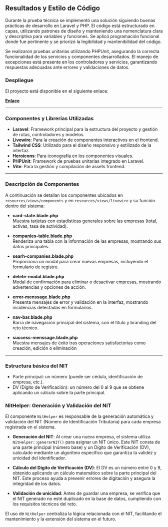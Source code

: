 ## Resultados y Estilo de Código

Durante la prueba técnica se implementó una solución siguiendo buenas prácticas de desarrollo en Laravel y PHP. El código está estructurado en capas, utilizando patrones de diseño y manteniendo una nomenclatura clara y descriptiva para variables y funciones. Se aplicó programación funcional donde fue pertinente y se priorizó la legibilidad y mantenibilidad del código.

Se realizaron pruebas unitarias utilizando PHPUnit, asegurando la correcta funcionalidad de los servicios y componentes desarrollados. El manejo de excepciones está presente en los controladores y servicios, garantizando respuestas adecuadas ante errores y validaciones de datos.

### Despliegue

El proyecto está disponible en el siguiente enlace:

**[Enlace](tu_enlace_aqui)**

---

### Componentes y Librerías Utilizadas

- **Laravel**: Framework principal para la estructura del proyecto y gestión de rutas, controladores y modelos.
- **Livewire**: Para la creación de componentes interactivos en el frontend.
- **Tailwind CSS**: Utilizado para el diseño responsivo y estilizado de la interfaz.
- **Heroicons**: Para iconografía en los componentes visuales.
- **PHPUnit**: Framework de pruebas unitarias integrado en Laravel.
- **Vite**: Para la gestión y compilación de assets frontend.

---

### Descripción de Componentes

A continuación se detallan los componentes ubicados en `resources/views/components` y en `resources/views/livewire` y su función dentro del sistema:

- **card-state.blade.php**  
  Muestra tarjetas con estadísticas generales sobre las empresas (total, activas, tasa de actividad).

- **companies-table.blade.php**  
  Renderiza una tabla con la información de las empresas, mostrando sus datos principales.

- **searh-companies.blade.php**  
  Proporciona un modal para crear nuevas empresas, incluyendo el formulario de registro.

- **delete-modal.blade.php**  
  Modal de confirmación para eliminar o desactivar empresas, mostrando advertencias y opciones de acción.

- **error-menssage.blade.php**  
  Presenta mensajes de error y validación en la interfaz, mostrando incidencias detectadas en formularios.

- **nav-bar.blade.php**  
  Barra de navegación principal del sistema, con el título y branding del reto técnico.

- **success-menssage.blade.php**  
  Muestra mensajes de éxito tras operaciones satisfactorias como creación, edición o eliminación
  
---

### Estructura básica del NIT

- Parte principal: un número (puede ser cédula, identificación de empresa, etc.).
- DV (Dígito de Verificación): un número del 0 al 9 que se obtiene aplicando un cálculo sobre la parte principal.

### NitHelper: Generación y Validación del NIT

El componente `NitHelper` es responsable de la generación automática y validación del NIT (Número de Identificación Tributaria) para cada empresa registrada en el sistema.

- **Generación del NIT**: Al crear una nueva empresa, el sistema utiliza `NitHelper::generarNIT()` para asignar un NIT único. Este NIT consta de una parte principal (número base) y un Dígito de Verificación (DV), calculado mediante un algoritmo específico que garantiza la validez y unicidad del identificador.

- **Cálculo del Dígito de Verificación (DV)**: El DV es un número entre 0 y 9, obtenido aplicando un cálculo matemático sobre la parte principal del NIT. Este proceso ayuda a prevenir errores de digitación y asegura la integridad de los datos.

- **Validación de unicidad**: Antes de guardar una empresa, se verifica que el NIT generado no esté duplicado en la base de datos, cumpliendo con los requisitos técnicos del reto.

El uso de `NitHelper` centraliza la lógica relacionada con el NIT, facilitando el mantenimiento y la extensión del sistema en el futuro.
